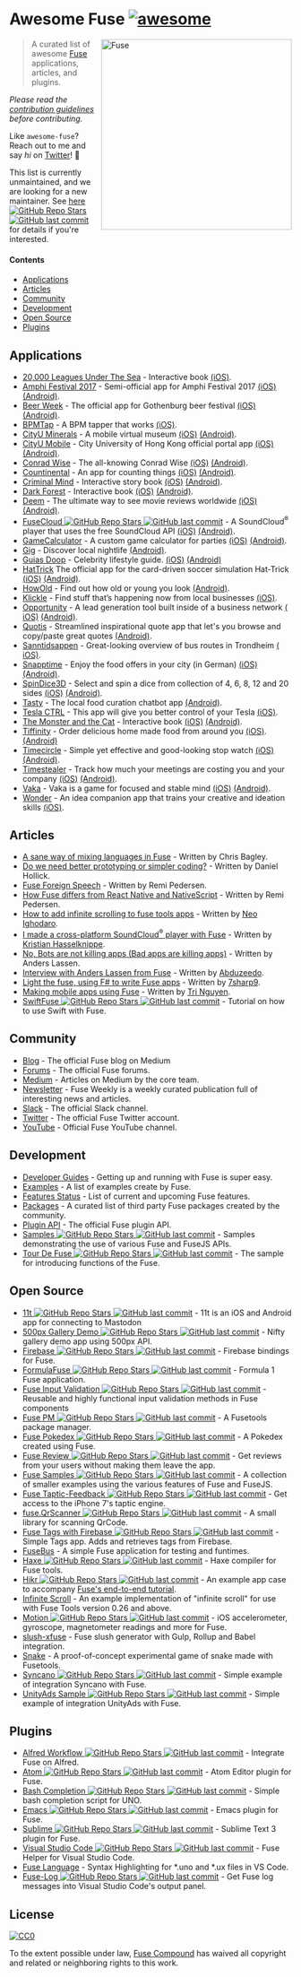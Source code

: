 # Awesome Fuse [![awesome](https://cdn.rawgit.com/sindresorhus/awesome/master/media/badge.svg)](https://github.com/sindresorhus/awesome)

[<img src="https://user-images.githubusercontent.com/499192/31740578-13ed7990-b452-11e7-96ca-e7fb898edff0.png" align="right" alt="Fuse" width="340">](https://www.fusetools.com/)

> A curated list of awesome [Fuse](https://www.fusetools.com/) applications, articles, and plugins.

*Please read the [contribution guidelines](CONTRIBUTING.md) before contributing.*

Like `awesome-fuse`? Reach out to me and say *hi* on [Twitter](https://twitter.com/fusetools)! 👋

This list is currently unmaintained, and we are looking for a new maintainer. See [here ![GitHub Repo Stars](https://img.shields.io/github/stars/fuse-compound/awesome-fuse) ![GitHub last commit](https://img.shields.io/github/last-commit/fuse-compound/awesome-fuse)](https://github.com/fuse-compound/awesome-fuse/issues/57) for details if you're interested.

#### Contents

- [Applications](#applications)
- [Articles](#articles)
- [Community](#community)
- [Development](#development)
- [Open Source](#open-source)
- [Plugins](#plugins)

## Applications

- [20,000 Leagues Under The Sea](https://itunes.apple.com/us/app/20-000-leagues-under-sea-pathbook/id1187726369) - Interactive book [(​iOS)](https://itunes.apple.com/us/app/20-000-leagues-under-sea-pathbook/id1187726369).
- [Amphi Festival 2017](http://www.amphi-festival.de/) - Semi-official app for Amphi Festival 2017 [(​iOS)](https://itunes.apple.com/us/app/amphi-festival-2017/id1258744398) [(Android)](https://play.google.com/store/apps/details?id=org.knatten.AmphiFestival2017).
- [Beer Week](http://gbgbeerweek.se/) - The official app for Gothenburg beer festival [(​iOS)](https://itunes.apple.com/se/app/beer-week/id1094707718) [(Android)](https://play.google.com/store/apps/details?id=com.gbgbeerweek).
- [BPMTap](https://itunes.apple.com/WebObjects/MZStore.woa/wa/viewSoftware?id=1072222649) - A BPM tapper that works [(​iOS)](https://itunes.apple.com/WebObjects/MZStore.woa/wa/viewSoftware?id=1072222649).
- [CityU Minerals](https://play.google.com/store/apps/details?id=hk.edu.cityu.minerals) - A mobile virtual museum [(iOS)](https://itunes.apple.com/hk/app/cityu-minerals/id1164394395) [(Android)](https://play.google.com/store/apps/details?id=hk.edu.cityu.minerals).
- [CityU Mobile](https://play.google.com/store/apps/details?id=hk.edu.cityu.minerals) - City University of Hong Kong official portal app [(iOS)](https://itunes.apple.com/us/app/cityu-mobile/id750718911) [(Android)](https://play.google.com/store/apps/details?id=hk.edu.cityu.mobile).
- [Conrad Wise](https://itunes.apple.com/us/app/conrad-wise/id1090322679) - The all-knowing Conrad Wise [(​iOS)](https://itunes.apple.com/us/app/conrad-wise/id1090322679) [(Android)](https://play.google.com/store/apps/details?id=com.ConradWise).
- [Countinental](https://itunes.apple.com/us/app/countinental/id1065815345) - An app for counting things [(​iOS)](https://itunes.apple.com/us/app/countinental/id1065815345) [(Android)](https://play.google.com/store/apps/details?id=com.Countinental).
- [Criminal Mind](https://livingabook.com) - Interactive story book [(​iOS)](https://itunes.apple.com/us/app/mente-criminal-living-a-book/id924788775) [(Android)](https://play.google.com/store/apps/details?id=com.livingabook.mentecriminal).
- [Dark Forest](https://livingabook.com) - Interactive book [(​iOS)](https://itunes.apple.com/mx/app/dark-forest-living-a-book/id695442145) [(Android)](https://play.google.com/store/apps/details?id=com.livingabook.darkforest).
- [Deem](http://deemapp.co/) - The ultimate way to see movie reviews worldwide [(​iOS)](https://itunes.apple.com/app/deem-movies/id1057365760) [(Android)](https://play.google.com/store/apps/details?id=com.deem).
- [FuseCloud ![GitHub Repo Stars](https://img.shields.io/github/stars/fusetools/FuseCloud) ![GitHub last commit](https://img.shields.io/github/last-commit/fusetools/FuseCloud)](https://github.com/fusetools/FuseCloud) - A SoundCloud<sup>®</sup> player that uses the free SoundCloud API [(iOS)](https://itunes.apple.com/us/app/fusecloud/id1173516856) [(Android)](https://play.google.com/store/apps/details?id=com.fuse.fusecloud&hl=en).
- [GameCalculator](https://itunes.apple.com/us/app/gamecalculator/id952709405) - A custom game calculator for parties [(​iOS)](https://itunes.apple.com/us/app/gamecalculator/id952709405) [(Android)](https://play.google.com/store/apps/details?id=com.GameCalculator).
- [Gig](https://play.google.com/store/apps/details?id=com.littleboat.gig) - Discover local nightlife [(Android)](https://play.google.com/store/apps/details?id=com.littleboat.gig).
- [Guias Doop](http://guiadoop.com.br/download/) - Celebrity lifestyle guide. [(​iOS)](https://itunes.apple.com/br/app/guias-doop/id1235335392) [(Android)](https://play.google.com/store/apps/details?id=br.com.guiadoop.fuse)
- [HatTrick](http://htgame.uk) The official app for the card-driven soccer simulation Hat-Trick [(​iOS)](https://itunes.apple.com/cl/app/hattrick-companion-app/id1160945812) [(Android)](https://play.google.com/store/apps/details?id=com.apps.hattrick).
- [HowOld](https://play.google.com/store/apps/details?id=com.HowOld) - Find out how old or young you look [(Android​)](https://play.google.com/store/apps/details?id=com.HowOld).
- [Klickle](https://itunes.apple.com/us/app/klickle/id873427610) - Find stuff that’s happening now from local businesses [(​iOS)](https://itunes.apple.com/us/app/klickle/id873427610).
- [Opportunity](https://myopportunity.com/) - A lead generation tool built inside of a business network [(​iOS)](https://itunes.apple.com/us/app/opportunity-business-opportunities/id1120189533) [(Android)](https://play.google.com/store/apps/details?id=com.opprtunity.opprtunityapp).
- [Quotis](https://play.google.com/store/apps/details?id=com.qubatetech.quotis) - Streamlined inspirational quote app that let's you browse and copy/paste great quotes [(Android)](https://play.google.com/store/apps/details?id=com.qubatetech.quotis).
- [Sanntidsappen](https://sanntidsappen.9u.no/) - Great-looking overview of bus routes in Trondheim [(​iOS)](https://itunes.apple.com/no/app/sanntidsappen/id1106042398).
- [Snapptime](https://snapptime.de/) - Enjoy the food offers in your city (in German) [(​iOS)](https://itunes.apple.com/de/app/snapptime/id1162387536) [(Android)](https://play.google.com/store/apps/details?id=de.snapptime).
- [SpinDice3D](https://itunes.apple.com/us/app/spindice3d/id1082656455) - Select and spin a dice from collection of 4, 6, 8, 12 and 20 sides [(​iOS)](https://itunes.apple.com/us/app/spindice3d/id1082656455) [(Android)](https://play.google.com/store/apps/details?id=com.SpinDice).
- [Tasty](https://play.google.com/store/apps/details?id=net.tastyapp.tasty&hl=en) - The local food curation chatbot app [(Android)](https://play.google.com/store/apps/details?id=net.tastyapp.tasty&hl=en).
- [Tesla CTRL](https://itunes.apple.com/no/app/teslactrls/id1120560798) - This app will give you better control of your Tesla [(​iOS)](https://itunes.apple.com/no/app/teslactrls/id1120560798).
- [The Monster and the Cat](https://livingabook.com) - Interactive book [(​iOS)](https://itunes.apple.com/mx/app/the-monster-and-the-cat/id726779970) [(Android)](https://play.google.com/store/apps/details?id=com.livingabook.monsterandcat).
- [Tiffinity](https://itunes.apple.com/us/app/tiffinity/id1191434201) - Order delicious home made food from around you [(​iOS)](https://itunes.apple.com/us/app/tiffinity/id1191434201). [(Android)](https://play.google.com/store/apps/details?id=com.apps.tiffinityapp)
- [Timecircle](https://itunes.apple.com/bt/app/timecircle/id1068220814) - Simple yet effective and good-looking stop watch [(​iOS)](https://itunes.apple.com/bt/app/timecircle/id1068220814) [(Android)](https://play.google.com/store/apps/details?id=com.vegardstrand.TimeCircle).
- [Timestealer](https://itunes.apple.com/us/app/timestealer/id1073144825) - Track how much your meetings are costing you and your company [(​iOS)](https://itunes.apple.com/us/app/timestealer/id1073144825) [(Android)](https://play.google.com/store/apps/details?id=com.Timestealer).
- [Vaka](https://itunes.apple.com/us/app/vaka/id1077345742) - Vaka is a game for focused and stable mind [(​iOS)](https://itunes.apple.com/us/app/vaka/id1077345742) [(Android)](https://play.google.com/store/apps/details?id=com.Vaka).
- [Wonder](https://getwonder.io/) - An idea companion app that trains your creative and ideation skills [(​iOS)](https://itunes.apple.com/se/app/wonder-creativity-training/id1090880488).

## Articles

- [A sane way of mixing languages in Fuse](https://medium.com/@fusetools/a-sane-way-of-mixing-languages-in-fuse-660b351c2f96) - Written by Chris Bagley.
- [Do we need better prototyping or simpler coding?](https://blog.prototypr.io/do-we-need-better-prototyping-or-simpler-coding-269109426313#.7c7y1vgx7) - Written by Daniel Hollick.
- [Fuse Foreign Speech](https://medium.com/@fusetools/fuse-foreign-speech-c4d888b505ec) - Written by Remi Pedersen.
- [How Fuse differs from React Native and NativeScript](https://medium.com/@fusetools/how-fuse-differs-from-react-native-and-nativescript-525344f02aaf#.pa1n8uh5l) - Written by Remi Pedersen.
- [How to add infinite scrolling to fuse tools apps](https://www.creativitykills.co/how-to-add-infinite-scrolling-to-fuse-app/) - Written by [Neo Ighodaro](https://github.com/neoighodaro).
- [I made a cross-platform SoundCloud<sup>®</sup> player with Fuse](https://medium.com/@fusetools/i-made-a-cross-platform-soundcloud-player-with-fuse-9fb1e62b7db1#.5lhmtwovz) - Written by [Kristian Hasselknippe](https://github.com/kristianhasselknippe/).
- [No, Bots are not killing apps (Bad apps are killing apps)](https://blog.prototypr.io/bots-wont-replace-apps-c88ff164990c#.2sp9vfqtv) - Written by Anders Lassen.
- [Interview with Anders Lassen from Fuse](http://abduzeedo.com/interview-anders-lassen-fuse) - Written by [Abduzeedo](http://abduzeedo.com/).
- [Light the fuse, using F# to write Fuse apps](http://7sharpnine.com/2016/06/03/light-the-fuse/) - Written by [7sharp9](https://github.com/7sharp9/).
- [Making mobile apps using Fuse](https://tmn.io/read/2015-11-22-making-mobile-apps-using-Fuse) - Written by [Tri Nguyen](https://github.com/tmn/).
- [SwiftFuse ![GitHub Repo Stars](https://img.shields.io/github/stars/YugoCode/SwiftFuse) ![GitHub last commit](https://img.shields.io/github/last-commit/YugoCode/SwiftFuse)](https://github.com/YugoCode/SwiftFuse/blob/master/README.md) - Tutorial on how to use Swift with Fuse.

## Community

- [Blog](https://medium.com/@fusetools/latest) - The official Fuse blog on Medium
- [Forums](https://www.fusetools.com/community/forums) - The official Fuse forums.
- [Medium](https://medium.com/@fusetools) - Articles on Medium by the core team.
- [Newsletter](http://weekly.fusetools.com/) - Fuse Weekly is a weekly curated publication full of interesting news and articles.
- [Slack](https://slackcommunity.fusetools.com/) - The official Slack channel.
- [Twitter](https://twitter.com/fusetools) - The official Fuse Twitter account.
- [YouTube](https://www.youtube.com/channel/UCPizp_2dBkLlXRFnbieG3Qw/feed) - Official Fuse YouTube channel.

## Development

- [Developer Guides](https://www.fusetools.com/docs) - Getting up and running with Fuse is super easy.
- [Examples](https://www.fusetools.com/examples) - A list of examples create by Fuse.
- [Features Status](https://www.fusetools.com/docs/features) - List of current and upcoming Fuse features.
- [Packages](https://www.fusetools.com/docs/packages) - A curated list of third party Fuse packages created by the community.
- [Plugin API](https://www.fusetools.com/docs/technical-corner/fuse-protocol) - The official Fuse plugin API.
- [Samples ![GitHub Repo Stars](https://img.shields.io/github/stars/fusetools/fuse-samples) ![GitHub last commit](https://img.shields.io/github/last-commit/fusetools/fuse-samples)](https://github.com/fusetools/fuse-samples/) - Samples demonstrating the use of various Fuse and FuseJS APIs.
- [Tour De Fuse ![GitHub Repo Stars](https://img.shields.io/github/stars/englekk/TourDeFuse) ![GitHub last commit](https://img.shields.io/github/last-commit/englekk/TourDeFuse)](https://github.com/englekk/TourDeFuse) - The sample for introducing functions of the Fuse.

## Open Source

- [11t ![GitHub Repo Stars](https://img.shields.io/github/stars/jeroensmeets/mastodon-app) ![GitHub last commit](https://img.shields.io/github/last-commit/jeroensmeets/mastodon-app)](https://github.com/jeroensmeets/mastodon-app) - 11t is an iOS and Android app for connecting to Mastodon
- [500px Gallery Demo ![GitHub Repo Stars](https://img.shields.io/github/stars/jveres/D500px) ![GitHub last commit](https://img.shields.io/github/last-commit/jveres/D500px)](https://github.com/jveres/D500px) - Nifty gallery demo app using 500px API.
- [Firebase ![GitHub Repo Stars](https://img.shields.io/github/stars/fuse-compound/Fuse.Firebase) ![GitHub last commit](https://img.shields.io/github/last-commit/fuse-compound/Fuse.Firebase)](https://github.com/fuse-compound/Fuse.Firebase) - Firebase bindings for Fuse.
- [FormulaFuse ![GitHub Repo Stars](https://img.shields.io/github/stars/sanderdan/FormulaFuse) ![GitHub last commit](https://img.shields.io/github/last-commit/sanderdan/FormulaFuse)](https://github.com/sanderdan/FormulaFuse) - Formula 1 Fuse application.
- [Fuse Input Validation ![GitHub Repo Stars](https://img.shields.io/github/stars/mokko-lab/fuse-input-validation) ![GitHub last commit](https://img.shields.io/github/last-commit/mokko-lab/fuse-input-validation)](https://github.com/mokko-lab/fuse-input-validation) - Reusable and highly functional input validation methods in Fuse components
- [Fuse PM ![GitHub Repo Stars](https://img.shields.io/github/stars/bolav/fusepm) ![GitHub last commit](https://img.shields.io/github/last-commit/bolav/fusepm)](https://github.com/bolav/fusepm) - A Fusetools package manager.
- [Fuse Pokedex ![GitHub Repo Stars](https://img.shields.io/github/stars/franzsilva/FusePokeDex) ![GitHub last commit](https://img.shields.io/github/last-commit/franzsilva/FusePokeDex)](https://github.com/franzsilva/FusePokeDex) - A Pokedex created using Fuse.
- [Fuse Review ![GitHub Repo Stars](https://img.shields.io/github/stars/LuisRodriguezLD/Fuse-RequestReview) ![GitHub last commit](https://img.shields.io/github/last-commit/LuisRodriguezLD/Fuse-RequestReview)](https://github.com/LuisRodriguezLD/Fuse-RequestReview) - Get reviews from your users without making them leave the app.
- [Fuse Samples ![GitHub Repo Stars](https://img.shields.io/github/stars/fusetools/fuse-samples) ![GitHub last commit](https://img.shields.io/github/last-commit/fusetools/fuse-samples)](https://github.com/fusetools/fuse-samples) - A collection of smaller examples using the various features of Fuse and FuseJS.
- [Fuse Taptic-Feedback ![GitHub Repo Stars](https://img.shields.io/github/stars/LuisRodriguezLD/Fuse-TapticFeedback) ![GitHub last commit](https://img.shields.io/github/last-commit/LuisRodriguezLD/Fuse-TapticFeedback)](https://github.com/LuisRodriguezLD/Fuse-TapticFeedback) - Get access to the iPhone 7's taptic engine.
- [fuse.QrScanner ![GitHub Repo Stars](https://img.shields.io/github/stars/glenfordwilliams/fuse.QrScanner) ![GitHub last commit](https://img.shields.io/github/last-commit/glenfordwilliams/fuse.QrScanner)](https://github.com/glenfordwilliams/fuse.QrScanner) - A small library for scanning QrCode.
- [Fuse Tags with Firebase ![GitHub Repo Stars](https://img.shields.io/github/stars/LuisRodriguezLD/Fuse-Tags-with-Firebase) ![GitHub last commit](https://img.shields.io/github/last-commit/LuisRodriguezLD/Fuse-Tags-with-Firebase)](https://github.com/LuisRodriguezLD/Fuse-Tags-with-Firebase) - Simple Tags app. Adds and retrieves tags from Firebase.
- [FuseBus](http://tmn.github.io/FuseBus/) - A simple Fuse application for testing and funtimes.
- [Haxe ![GitHub Repo Stars](https://img.shields.io/github/stars/elsassph/fusetools-haxe) ![GitHub last commit](https://img.shields.io/github/last-commit/elsassph/fusetools-haxe)](https://github.com/elsassph/fusetools-haxe) - Haxe compiler for Fuse tools.
- [Hikr ![GitHub Repo Stars](https://img.shields.io/github/stars/fusetools/hikr) ![GitHub last commit](https://img.shields.io/github/last-commit/fusetools/hikr)](https://github.com/fusetools/hikr) - An example app case to accompany [Fuse's end-to-end tutorial](https://www.fusetools.com/docs/tutorial/tutorial).
- [Infinite Scroll](https://bitbucket.org/uzeidurs/fuse-infinite-scroll/) - An example implementation of "infinite scroll" for use with Fuse Tools version 0.26 and above.
- [Motion ![GitHub Repo Stars](https://img.shields.io/github/stars/AlexGustafsson/fuse-motion) ![GitHub last commit](https://img.shields.io/github/last-commit/AlexGustafsson/fuse-motion)](https://github.com/AlexGustafsson/fuse-motion) - iOS accelerometer, gyroscope, magnetometer readings and more for Fuse.
- [slush-xfuse](https://www.npmjs.com/package/slush-xfuse) - Fuse slush generator with Gulp, Rollup and Babel integration.
- [Snake](https://bitbucket.org/uzeidurs/fuse-snake/) - A proof-of-concept experimental game of snake made with Fusetools.
- [Syncano ![GitHub Repo Stars](https://img.shields.io/github/stars/Syncano/syncano-fuse-example) ![GitHub last commit](https://img.shields.io/github/last-commit/Syncano/syncano-fuse-example)](https://github.com/Syncano/syncano-fuse-example) - Simple example of integration Syncano with Fuse.
- [UnityAds Sample ![GitHub Repo Stars](https://img.shields.io/github/stars/englekk/Fusetools_UnityAdsSample) ![GitHub last commit](https://img.shields.io/github/last-commit/englekk/Fusetools_UnityAdsSample)](https://github.com/englekk/Fusetools_UnityAdsSample) - Simple example of integration UnityAds with Fuse.

## Plugins

- [Alfred Workflow ![GitHub Repo Stars](https://img.shields.io/github/stars/Hazealign/fuse-alfred-workflow) ![GitHub last commit](https://img.shields.io/github/last-commit/Hazealign/fuse-alfred-workflow)](https://github.com/Hazealign/fuse-alfred-workflow) - Integrate Fuse on Alfred.
- [Atom ![GitHub Repo Stars](https://img.shields.io/github/stars/fusetools/Fuse.AtomPlugin) ![GitHub last commit](https://img.shields.io/github/last-commit/fusetools/Fuse.AtomPlugin)](https://github.com/fusetools/Fuse.AtomPlugin) - Atom Editor plugin for Fuse.
- [Bash Completion ![GitHub Repo Stars](https://img.shields.io/github/stars/fusetools/UnoBashCompletion) ![GitHub last commit](https://img.shields.io/github/last-commit/fusetools/UnoBashCompletion)](https://github.com/fusetools/UnoBashCompletion) - Simple bash completion script for UNO.
- [Emacs ![GitHub Repo Stars](https://img.shields.io/github/stars/kristianhasselknippe/fuse-mode) ![GitHub last commit](https://img.shields.io/github/last-commit/kristianhasselknippe/fuse-mode)](https://github.com/kristianhasselknippe/fuse-mode) - Emacs plugin for Fuse.
- [Sublime ![GitHub Repo Stars](https://img.shields.io/github/stars/fusetools/Fuse.SublimePlugin) ![GitHub last commit](https://img.shields.io/github/last-commit/fusetools/Fuse.SublimePlugin)](https://github.com/fusetools/Fuse.SublimePlugin) - Sublime Text 3 plugin for Fuse.
- [Visual Studio Code ![GitHub Repo Stars](https://img.shields.io/github/stars/Hazealign/vscode-fuse) ![GitHub last commit](https://img.shields.io/github/last-commit/Hazealign/vscode-fuse)](https://github.com/Hazealign/vscode-fuse) - Fuse Helper for Visual Studio Code.
- [Fuse Language](https://marketplace.visualstudio.com/items?itemName=naumovs.vscode-fuse-syntax) - Syntax Highlighting for \*.uno and \*.ux files in VS Code.
- [Fuse-Log ![GitHub Repo Stars](https://img.shields.io/github/stars/bstrr/vscode-fuse-log) ![GitHub last commit](https://img.shields.io/github/last-commit/bstrr/vscode-fuse-log)](https://github.com/bstrr/vscode-fuse-log) - Get Fuse log messages into Visual Studio Code's output panel.

## License

[![CC0](https://mirrors.creativecommons.org/presskit/buttons/88x31/svg/cc-zero.svg)](https://creativecommons.org/publicdomain/zero/1.0/)

To the extent possible under law, [Fuse Compound](https://github.com/fuse-compound) has waived all copyright and related or neighboring rights to this work.
